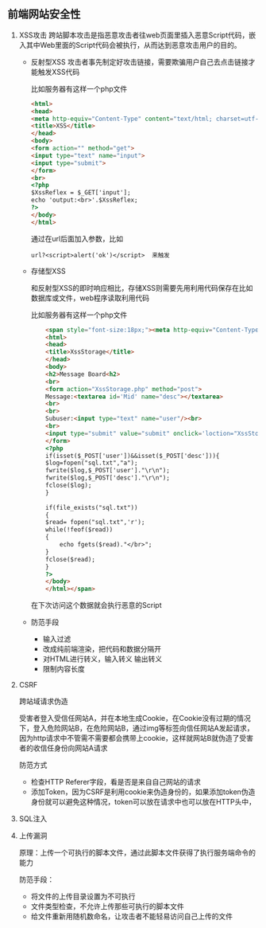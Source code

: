 ## 前端网站安全性

1. XSS攻击    跨站脚本攻击是指恶意攻击者往web页面里插入恶意Script代码，嵌入其中Web里面的Script代码会被执行，从而达到恶意攻击用户的目的。

   - 反射型XSS 攻击者事先制定好攻击链接，需要欺骗用户自己去点击链接才能触发XSS代码

     比如服务器有这样一个php文件

     ```html
     <html>
     <head> 
     <meta http-equiv="Content-Type" content="text/html; charset=utf-8" /> 
     <title>XSS</title> 
     </head> 
     <body> 
     <form action="" method="get"> 
     <input type="text" name="input">     
     <input type="submit"> 
     </form> 
     <br> 
     <?php 
     $XssReflex = $_GET['input'];
     echo 'output:<br>'.$XssReflex;
     ?> 
     </body> 
     </html> 
     ```

     通过在url后面加入参数，比如

     ```
     url?<script>alert('ok')</script>  来触发
     ```

   - 存储型XSS

     和反射型XSS的即时响应相比，存储XSS则需要先用利用代码保存在比如数据库或文件，web程序读取利用代码

     比如服务器有这样一个php文件

     ```html
         <span style="font-size:18px;"><meta http-equiv="Content-Type" content="text/html;charset=utf-8"/>  
         <html>  
         <head>  
         <title>XssStorage</title>  
         </head>  
         <body>  
         <h2>Message Board<h2>  
         <br>
         <form action="XssStorage.php" method="post">  
         Message:<textarea id='Mid' name="desc"></textarea>  
         <br>  
         <br>  
         Subuser:<input type="text" name="user"/><br> 
         <br>
         <input type="submit" value="submit" onclick='loction="XssStorage.php"'/>  
         </form>  
         <?php  
         if(isset($_POST['user'])&&isset($_POST['desc'])){  
         $log=fopen("sql.txt","a");  
         fwrite($log,$_POST['user']."\r\n");  
         fwrite($log,$_POST['desc']."\r\n");  
         fclose($log);  
         }  
           
         if(file_exists("sql.txt"))  
         {  
         $read= fopen("sql.txt",'r');  
         while(!feof($read))  
         {  
             echo fgets($read)."</br>";  
         }  
         fclose($read);  
         }  
         ?>  
         </body>  
         </html></span>  
     ```

     在下次访问这个数据就会执行恶意的Script

   - 防范手段

     - 输入过滤
     - 改成纯前端渲染，把代码和数据分隔开
     - 对HTML进行转义，输入转义 输出转义
     - 限制内容长度

2. CSRF

   跨站域请求伪造

   受害者登入受信任网站A，并在本地生成Cookie，在Cookie没有过期的情况下，登入危险网站B，在危险网站B，通过img等标签向信任网站A发起请求，因为http请求中不管需不需要都会携带上cookie，这样就网站B就伪造了受害者的收信任身份向网站A请求

   防范方式

   - 检查HTTP Referer字段，看是否是来自自己网站的请求
   - 添加Token，因为CSRF是利用cookie来伪造身份的，如果添加token伪造身份就可以避免这种情况，token可以放在请求中也可以放在HTTP头中，

3. SQL注入

4. 上传漏洞

   原理：上传一个可执行的脚本文件，通过此脚本文件获得了执行服务端命令的能力

   防范手段：

   - 将文件的上传目录设置为不可执行
   - 文件类型检查，不允许上传那些可执行的脚本文件
   - 给文件重新用随机数命名，让攻击者不能轻易访问自己上传的文件